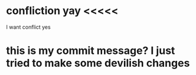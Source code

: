 confliction yay <<<<< 
=======
I want conflict yes 

# this is my commit message? I just tried to make some devilish changes 
